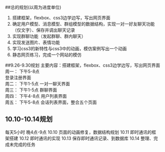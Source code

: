 ##总的规划(以周为进度单位)
1. 搭建框架，flexbox、css3边学边写，写出网页界面
2. 确定用户模型、消息模型、群组模型的数据结构，实现一对一好友聊天功能（仅文字）、保存并调出聊天记录
3. 实现群聊功能（发起群聊、群内聊天）
4. 实现发送图片、表情功能
5. 学习css3的新特性与css3中的动画，模仿案例写出一个动画
6. 静态网页练习，完成一个网站的模仿



##9.26-9.30规划
主要内容：搭建框架，flexbox、css3边学边写，写出网页界面  
周一：
下午5-8点  
登录注册界面  
周二：
下午1-5点
一对一聊天界面  
周三：
下午1-5点
群聊界面  
周四：
下午4-8点
用户列表界面  
周五：
下午5-8点
会话列表界面，整合五个页面  

## 10.10-10.14规划  
每天5小时 晚4点-9点 
10.10 页面的动画修复，数据结构规划
10.11 即时通讯的框架搭建
10.12 即时通讯的实现
10.13 保存即时通讯记录、到数据库
10.14 整理、完成未完成的任务



